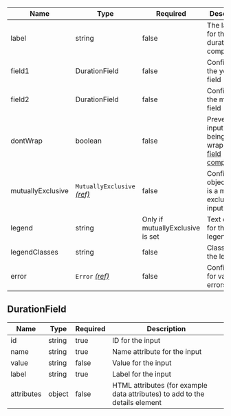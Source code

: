 | Name              | Type                                                          | Required                         | Description                                                                     |
| ----------------- | ------------------------------------------------------------- | -------------------------------- | ------------------------------------------------------------------------------- |
| label             | string                                                        | false                            | The label text for the duration component                                       |
| field1            | DurationField                                                 | false                            | Config for the years field                                                      |
| field2            | DurationField                                                 | false                            | Config for the months field                                                     |
| dontWrap          | boolean                                                       | false                            | Prevents the input from being wrapped in a [field component](/components/field) |
| mutuallyExclusive | `MutuallyExclusive` [_(ref)_](/components/mutually-exclusive) | false                            | Configuration object if this is a mutually exclusive input                      |
| legend            | string                                                        | Only if mutuallyExclusive is set | Text content for the legend                                                     |
| legendClasses     | string                                                        | false                            | Classes for the legend                                                          |
| error             | `Error` [_(ref)_](/components/error)                          | false                            | Configuration for validation errors                                             |

## DurationField

| Name       | Type   | Required | Description                                                                 |
| ---------- | ------ | -------- | --------------------------------------------------------------------------- |
| id         | string | true     | ID for the input                                                            |
| name       | string | true     | Name attribute for the input                                                |
| value      | string | false    | Value for the input                                                         |
| label      | string | true     | Label for the input                                                         |
| attributes | object | false    | HTML attributes (for example data attributes) to add to the details element |
